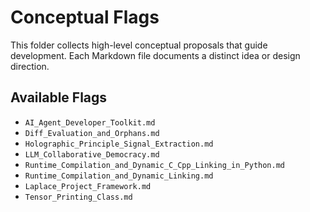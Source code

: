# Conceptual Flags

This folder collects high-level conceptual proposals that guide development.
Each Markdown file documents a distinct idea or design direction.

## Available Flags

- `AI_Agent_Developer_Toolkit.md`
- `Diff_Evaluation_and_Orphans.md`
- `Holographic_Principle_Signal_Extraction.md`
- `LLM_Collaborative_Democracy.md`
- `Runtime_Compilation_and_Dynamic_C_Cpp_Linking_in_Python.md`
- `Runtime_Compilation_and_Dynamic_Linking.md`
- `Laplace_Project_Framework.md`
- `Tensor_Printing_Class.md`
